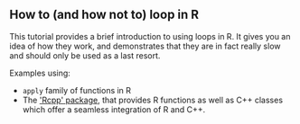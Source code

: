 ## How to (and how not to) loop in R

This tutorial provides a brief introduction to using loops in R. It gives you an idea of how they work, and demonstrates that they are in fact really slow and should only be used as a last resort. 

Examples using: 

*  `apply` family of functions in R
*  The ['Rcpp' package](https://cran.r-project.org/web/packages/Rcpp/index.html), that provides R functions as well as C++ classes which offer a seamless integration of R and C++.


